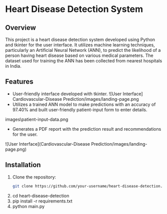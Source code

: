 # Heart Disease Detection System

## Overview
This project is a heart disease detection system developed using Python and tkinter for the user interface. It utilizes machine learning techniques, particularly an Artificial Neural Network (ANN), to predict the likelihood of a person having heart disease based on various medical parameters. The dataset used for training the ANN has been collected from nearest hospitals in India.

## Features
- User-friendly interface developed with tkinter.
![User Interface] Cardiovascular-Disease Prediction/images/landing-page.png
- Utilizes a trained ANN model to make predictions with an accuracy of 97.40% and built user-friendly patient-input form to enter details.

images\patient-input-data.png
- Generates a PDF report with the prediction result and recommendations for the user.

![User Interface](Cardiovascular-Disease Prediction/images/landing-page.png)
## Installation
1. Clone the repository:
   ```bash
   git clone https://github.com/your-username/heart-disease-detection.git
2. cd heart-disease-detection
3. pip install -r requirements.txt
4. python main.py



